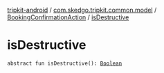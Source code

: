 [tripkit-android](../../index.md) / [com.skedgo.tripkit.common.model](../index.md) / [BookingConfirmationAction](index.md) / [isDestructive](./is-destructive.md)

# isDestructive

`abstract fun isDestructive(): `[`Boolean`](https://kotlinlang.org/api/latest/jvm/stdlib/kotlin/-boolean/index.html)